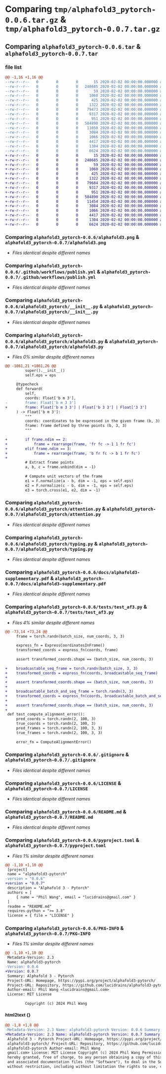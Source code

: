 # Comparing `tmp/alphafold3_pytorch-0.0.6.tar.gz` & `tmp/alphafold3_pytorch-0.0.7.tar.gz`

## Comparing `alphafold3_pytorch-0.0.6.tar` & `alphafold3_pytorch-0.0.7.tar`

### file list

```diff
@@ -1,16 +1,16 @@
--rw-r--r--   0        0        0       15 2020-02-02 00:00:00.000000 alphafold3_pytorch-0.0.6/.env.sample
--rw-r--r--   0        0        0   248685 2020-02-02 00:00:00.000000 alphafold3_pytorch-0.0.6/alphafold3.png
--rw-r--r--   0        0        0       59 2020-02-02 00:00:00.000000 alphafold3_pytorch-0.0.6/contribute.sh
--rw-r--r--   0        0        0     1060 2020-02-02 00:00:00.000000 alphafold3_pytorch-0.0.6/.github/workflows/publish.yml
--rw-r--r--   0        0        0      425 2020-02-02 00:00:00.000000 alphafold3_pytorch-0.0.6/.github/workflows/test.yml
--rw-r--r--   0        0        0     1322 2020-02-02 00:00:00.000000 alphafold3_pytorch-0.0.6/alphafold3_pytorch/__init__.py
--rw-r--r--   0        0        0    79473 2020-02-02 00:00:00.000000 alphafold3_pytorch-0.0.6/alphafold3_pytorch/alphafold3.py
--rw-r--r--   0        0        0     9317 2020-02-02 00:00:00.000000 alphafold3_pytorch-0.0.6/alphafold3_pytorch/attention.py
--rw-r--r--   0        0        0      951 2020-02-02 00:00:00.000000 alphafold3_pytorch-0.0.6/alphafold3_pytorch/typing.py
--rw-r--r--   0        0        0   584890 2020-02-02 00:00:00.000000 alphafold3_pytorch-0.0.6/docs/alphafold3-supplementary.pdf
--rw-r--r--   0        0        0    11050 2020-02-02 00:00:00.000000 alphafold3_pytorch-0.0.6/tests/test_af3.py
--rw-r--r--   0        0        0     3084 2020-02-02 00:00:00.000000 alphafold3_pytorch-0.0.6/.gitignore
--rw-r--r--   0        0        0     1066 2020-02-02 00:00:00.000000 alphafold3_pytorch-0.0.6/LICENSE
--rw-r--r--   0        0        0     4417 2020-02-02 00:00:00.000000 alphafold3_pytorch-0.0.6/README.md
--rw-r--r--   0        0        0     1304 2020-02-02 00:00:00.000000 alphafold3_pytorch-0.0.6/pyproject.toml
--rw-r--r--   0        0        0     6624 2020-02-02 00:00:00.000000 alphafold3_pytorch-0.0.6/PKG-INFO
+-rw-r--r--   0        0        0       15 2020-02-02 00:00:00.000000 alphafold3_pytorch-0.0.7/.env.sample
+-rw-r--r--   0        0        0   248685 2020-02-02 00:00:00.000000 alphafold3_pytorch-0.0.7/alphafold3.png
+-rw-r--r--   0        0        0       59 2020-02-02 00:00:00.000000 alphafold3_pytorch-0.0.7/contribute.sh
+-rw-r--r--   0        0        0     1060 2020-02-02 00:00:00.000000 alphafold3_pytorch-0.0.7/.github/workflows/publish.yml
+-rw-r--r--   0        0        0      425 2020-02-02 00:00:00.000000 alphafold3_pytorch-0.0.7/.github/workflows/test.yml
+-rw-r--r--   0        0        0     1322 2020-02-02 00:00:00.000000 alphafold3_pytorch-0.0.7/alphafold3_pytorch/__init__.py
+-rw-r--r--   0        0        0    79684 2020-02-02 00:00:00.000000 alphafold3_pytorch-0.0.7/alphafold3_pytorch/alphafold3.py
+-rw-r--r--   0        0        0     9317 2020-02-02 00:00:00.000000 alphafold3_pytorch-0.0.7/alphafold3_pytorch/attention.py
+-rw-r--r--   0        0        0      951 2020-02-02 00:00:00.000000 alphafold3_pytorch-0.0.7/alphafold3_pytorch/typing.py
+-rw-r--r--   0        0        0   584890 2020-02-02 00:00:00.000000 alphafold3_pytorch-0.0.7/docs/alphafold3-supplementary.pdf
+-rw-r--r--   0        0        0    11454 2020-02-02 00:00:00.000000 alphafold3_pytorch-0.0.7/tests/test_af3.py
+-rw-r--r--   0        0        0     3084 2020-02-02 00:00:00.000000 alphafold3_pytorch-0.0.7/.gitignore
+-rw-r--r--   0        0        0     1066 2020-02-02 00:00:00.000000 alphafold3_pytorch-0.0.7/LICENSE
+-rw-r--r--   0        0        0     4417 2020-02-02 00:00:00.000000 alphafold3_pytorch-0.0.7/README.md
+-rw-r--r--   0        0        0     1304 2020-02-02 00:00:00.000000 alphafold3_pytorch-0.0.7/pyproject.toml
+-rw-r--r--   0        0        0     6624 2020-02-02 00:00:00.000000 alphafold3_pytorch-0.0.7/PKG-INFO
```

### Comparing `alphafold3_pytorch-0.0.6/alphafold3.png` & `alphafold3_pytorch-0.0.7/alphafold3.png`

 * *Files identical despite different names*

### Comparing `alphafold3_pytorch-0.0.6/.github/workflows/publish.yml` & `alphafold3_pytorch-0.0.7/.github/workflows/publish.yml`

 * *Files identical despite different names*

### Comparing `alphafold3_pytorch-0.0.6/alphafold3_pytorch/__init__.py` & `alphafold3_pytorch-0.0.7/alphafold3_pytorch/__init__.py`

 * *Files identical despite different names*

### Comparing `alphafold3_pytorch-0.0.6/alphafold3_pytorch/alphafold3.py` & `alphafold3_pytorch-0.0.7/alphafold3_pytorch/alphafold3.py`

 * *Files 0% similar despite different names*

```diff
@@ -1861,21 +1861,26 @@
         super().__init__()
         self.eps = eps
 
     @typecheck
     def forward(
         self,
         coords: Float['b m 3'],
-        frame: Float['b m 3 3']
+        frame: Float['b m 3 3'] | Float['b 3 3'] | Float['3 3']
     ) -> Float['b m 3']:
         """
         coords: coordinates to be expressed in the given frame (b, 3)
         frame: frame defined by three points (b, 3, 3)
         """
 
+        if frame.ndim == 2:
+            frame = rearrange(frame, 'fr fc -> 1 1 fr fc')
+        elif frame.ndim == 3:
+            frame = rearrange(frame, 'b fr fc -> b 1 fr fc')
+
         # Extract frame points
         a, b, c = frame.unbind(dim = -1)
 
         # Compute unit vectors of the frame
         e1 = F.normalize(a - b, dim = -1, eps = self.eps)
         e2 = F.normalize(c - b, dim = -1, eps = self.eps)
         e3 = torch.cross(e1, e2, dim = -1)
```

### Comparing `alphafold3_pytorch-0.0.6/alphafold3_pytorch/attention.py` & `alphafold3_pytorch-0.0.7/alphafold3_pytorch/attention.py`

 * *Files identical despite different names*

### Comparing `alphafold3_pytorch-0.0.6/alphafold3_pytorch/typing.py` & `alphafold3_pytorch-0.0.7/alphafold3_pytorch/typing.py`

 * *Files identical despite different names*

### Comparing `alphafold3_pytorch-0.0.6/docs/alphafold3-supplementary.pdf` & `alphafold3_pytorch-0.0.7/docs/alphafold3-supplementary.pdf`

 * *Files identical despite different names*

### Comparing `alphafold3_pytorch-0.0.6/tests/test_af3.py` & `alphafold3_pytorch-0.0.7/tests/test_af3.py`

 * *Files 4% similar despite different names*

```diff
@@ -73,14 +73,24 @@
     frame = torch.randn(batch_size, num_coords, 3, 3)
 
     express_fn = ExpressCoordinatesInFrame()
     transformed_coords = express_fn(coords, frame)
 
     assert transformed_coords.shape == (batch_size, num_coords, 3)
 
+    broadcastable_seq_frame = torch.randn(batch_size, 3, 3)
+    transformed_coords = express_fn(coords, broadcastable_seq_frame)
+
+    assert transformed_coords.shape == (batch_size, num_coords, 3)
+
+    broadcastable_batch_and_seq_frame = torch.randn(3, 3)
+    transformed_coords = express_fn(coords, broadcastable_batch_and_seq_frame)
+
+    assert transformed_coords.shape == (batch_size, num_coords, 3)
+
 def test_compute_alignment_error():
     pred_coords = torch.randn(2, 100, 3)
     true_coords = torch.randn(2, 100, 3)
     pred_frames = torch.randn(2, 100, 3, 3)
     true_frames = torch.randn(2, 100, 3, 3)
 
     error_fn = ComputeAlignmentError()
```

### Comparing `alphafold3_pytorch-0.0.6/.gitignore` & `alphafold3_pytorch-0.0.7/.gitignore`

 * *Files identical despite different names*

### Comparing `alphafold3_pytorch-0.0.6/LICENSE` & `alphafold3_pytorch-0.0.7/LICENSE`

 * *Files identical despite different names*

### Comparing `alphafold3_pytorch-0.0.6/README.md` & `alphafold3_pytorch-0.0.7/README.md`

 * *Files identical despite different names*

### Comparing `alphafold3_pytorch-0.0.6/pyproject.toml` & `alphafold3_pytorch-0.0.7/pyproject.toml`

 * *Files 1% similar despite different names*

```diff
@@ -1,10 +1,10 @@
 [project]
 name = "alphafold3-pytorch"
-version = "0.0.6"
+version = "0.0.7"
 description = "Alphafold 3 - Pytorch"
 authors = [
     { name = "Phil Wang", email = "lucidrains@gmail.com" }
 ]
 readme = "README.md"
 requires-python = ">= 3.8"
 license = { file = "LICENSE" }
```

### Comparing `alphafold3_pytorch-0.0.6/PKG-INFO` & `alphafold3_pytorch-0.0.7/PKG-INFO`

 * *Files 1% similar despite different names*

```diff
@@ -1,10 +1,10 @@
 Metadata-Version: 2.3
 Name: alphafold3-pytorch
-Version: 0.0.6
+Version: 0.0.7
 Summary: Alphafold 3 - Pytorch
 Project-URL: Homepage, https://pypi.org/project/alphafold3-pytorch/
 Project-URL: Repository, https://github.com/lucidrains/alphafold3-pytorch
 Author-email: Phil Wang <lucidrains@gmail.com>
 License: MIT License
         
         Copyright (c) 2024 Phil Wang
```

#### html2text {}

```diff
@@ -1,8 +1,8 @@
-Metadata-Version: 2.3 Name: alphafold3-pytorch Version: 0.0.6 Summary:
+Metadata-Version: 2.3 Name: alphafold3-pytorch Version: 0.0.7 Summary:
 Alphafold 3 - Pytorch Project-URL: Homepage, https://pypi.org/project/
 alphafold3-pytorch/ Project-URL: Repository, https://github.com/lucidrains/
 alphafold3-pytorch Author-email: Phil Wang
 gmail.com> License: MIT License Copyright (c) 2024 Phil Wang Permission is
 hereby granted, free of charge, to any person obtaining a copy of this software
 and associated documentation files (the "Software"), to deal in the Software
 without restriction, including without limitation the rights to use, copy,
```

